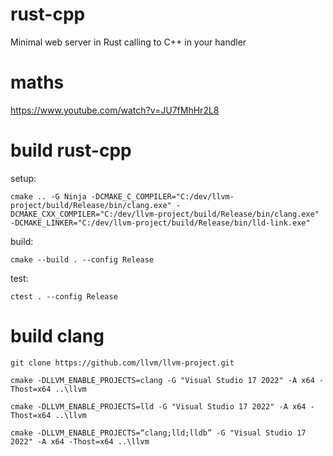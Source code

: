 # rust-cpp
Minimal web server in Rust calling to C++ in your handler

# maths

https://www.youtube.com/watch?v=JU7fMhHr2L8

# build rust-cpp

setup:
```
cmake .. -G Ninja -DCMAKE_C_COMPILER="C:/dev/llvm-project/build/Release/bin/clang.exe" -DCMAKE_CXX_COMPILER="C:/dev/llvm-project/build/Release/bin/clang.exe" -DCMAKE_LINKER="C:/dev/llvm-project/build/Release/bin/lld-link.exe"
```
build:
```
cmake --build . --config Release
```
test:
```
ctest . --config Release
```

# build clang

```
git clone https://github.com/llvm/llvm-project.git

cmake -DLLVM_ENABLE_PROJECTS=clang -G "Visual Studio 17 2022" -A x64 -Thost=x64 ..\llvm

cmake -DLLVM_ENABLE_PROJECTS=lld -G "Visual Studio 17 2022" -A x64 -Thost=x64 ..\llvm

cmake -DLLVM_ENABLE_PROJECTS=“clang;lld;lldb” -G "Visual Studio 17 2022" -A x64 -Thost=x64 ..\llvm
```
